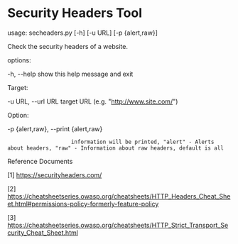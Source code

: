 # Security Headers Tool
usage: secheaders.py [-h] [-u URL] [-p {alert,raw}]

Check the security headers of a website.

options:

  -h, --help            show this help message and exit

Target:

  -u URL, --url URL     target URL (e.g. "http://www.site.com/")

Option:

  -p {alert,raw}, --print {alert,raw}

                        information will be printed, "alert" - Alerts about headers, "raw" - Information about raw headers, default is all

Reference Documents

[1] https://securityheaders.com/

[2] https://cheatsheetseries.owasp.org/cheatsheets/HTTP_Headers_Cheat_Sheet.html#permissions-policy-formerly-feature-policy

[3] https://cheatsheetseries.owasp.org/cheatsheets/HTTP_Strict_Transport_Security_Cheat_Sheet.html

